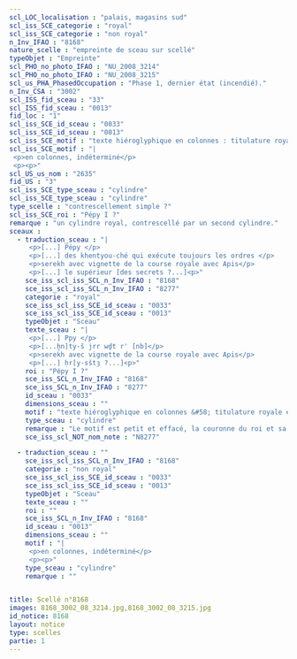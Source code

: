 ```yaml
---
scl_LOC_localisation : "palais, magasins sud"
scl_iss_SCE_categorie : "royal"
scl_iss_SCE_categorie : "non royal"
n_Inv_IFAO : "8168"
nature_scelle : "empreinte de sceau sur scellé"
typeObjet : "Empreinte"
scl_PHO_no_photo_IFAO : "NU_2008_3214"
scl_PHO_no_photo_IFAO : "NU_2008_3215"
scl_us_PHA_PhasedOccupation : "Phase 1, dernier état (incendié)."
n_Inv_CSA : "3002"
scl_ISS_fid_sceau : "33"
scl_ISS_fid_sceau : "0013"
fid_loc : "1"
scl_iss_SCE_id_sceau : "0033"
scl_iss_SCE_id_sceau : "0013"
scl_iss_SCE_motif : "texte hiéroglyphique en colonnes : titulature royale et épithètes de fonctionnaire."
scl_iss_SCE_motif : "|
 <p>en colonnes, indéterminé</p>
 <p><p>"
scl_US_us_nom : "2635"
fid_US : "3"
scl_iss_SCE_type_sceau : "cylindre"
scl_iss_SCE_type_sceau : "cylindre"
type_scelle : "contrescellement simple ?"
scl_iss_SCE_roi : "Pépy I ?"
remarque : "un cylindre royal, contrescellé par un second cylindre."
sceaux :
  - traduction_sceau : "|
     <p>[...] Pépy </p>
     <p>[...] des khentyou-ché qui exécute toujours les ordres </p>
     <p>serekh avec vignette de la course royale avec Apis</p>
     <p>[...] le supérieur [des secrets ?...]<p>"
    sce_iss_scl_iss_SCL_n_Inv_IFAO : "8168"
    sce_iss_scl_iss_SCL_n_Inv_IFAO : "8277"
    categorie : "royal"
    sce_iss_scl_iss_SCE_id_sceau : "0033"
    sce_iss_scl_iss_SCE_id_sceau : "0013"
    typeObjet : "Sceau"
    texte_sceau : "|
     <p>[...] Ppy </p>
     <p>[...ḫn]ty-š jrr wḏt r' [nb]</p>
     <p>serekh avec vignette de la course royale avec Apis</p>
     <p>[...] ḥr[y-sštȝ ?...]<p>"
    roi : "Pépy I ?"
    sce_iss_SCL_n_Inv_IFAO : "8168"
    sce_iss_SCL_n_Inv_IFAO : "8277"
    id_sceau : "0033"
    dimensions_sceau : ""
    motif : "texte hiéroglyphique en colonnes &#58; titulature royale et épithètes de fonctionnaire."
    type_sceau : "cylindre"
    remarque : "Le motif est petit et effacé, la couronne du roi et sa main droite sont peu visibles. Le fragment  présenté à droite est d'un style tout à fait différent et correspond au sceau 0013. Il pourrait néanmoins avoir été imprimé par le même sceau. "
    sce_iss_scl_NOT_nom_note : "N8277"

  - traduction_sceau : ""
    sce_iss_scl_iss_SCL_n_Inv_IFAO : "8168"
    categorie : "non royal"
    sce_iss_scl_iss_SCE_id_sceau : "0033"
    sce_iss_scl_iss_SCE_id_sceau : "0013"
    typeObjet : "Sceau"
    texte_sceau : ""
    roi : ""
    sce_iss_SCL_n_Inv_IFAO : "8168"
    id_sceau : "0013"
    dimensions_sceau : ""
    motif : "|
     <p>en colonnes, indéterminé</p>
     <p><p>"
    type_sceau : "cylindre"
    remarque : ""


title: Scellé n°8168
images: 8168_3002_08_3214.jpg,8168_3002_08_3215.jpg
id_notice: 8168
layout: notice
type: scelles
partie: 1
---
```

